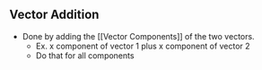 ## Vector Addition
 - Done by adding the [[Vector Components]] of the two vectors.
	- Ex. x component of vector 1 plus x component of vector 2
	- Do that for all components